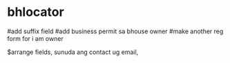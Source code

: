 # bhlocator



#add suffix field
#add business permit sa bhouse owner
#make another reg form for i am owner

$arrange fields, sunuda ang contact ug email,
